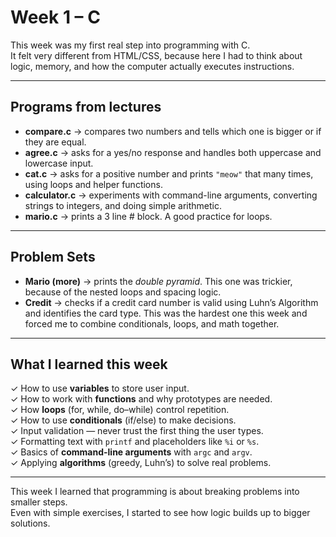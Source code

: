 # Week 1 – C

This week was my first real step into programming with C.  
It felt very different from HTML/CSS, because here I had to think about logic, memory, and how the computer actually executes instructions.  

---

## Programs from lectures
- **compare.c** → compares two numbers and tells which one is bigger or if they are equal.  
- **agree.c** → asks for a yes/no response and handles both uppercase and lowercase input.  
- **cat.c** → asks for a positive number and prints `"meow"` that many times, using loops and helper functions.  
- **calculator.c** → experiments with command-line arguments, converting strings to integers, and doing simple arithmetic.  
- **mario.c** → prints a 3 line # block. A good practice for loops.  

---

## Problem Sets
- **Mario (more)** → prints the *double pyramid*. This one was trickier, because of the nested loops and spacing logic.  
- **Credit** → checks if a credit card number is valid using Luhn’s Algorithm and identifies the card type. This was the hardest one this week and forced me to combine conditionals, loops, and math together.  

---

## What I learned this week
✓ How to use **variables** to store user input.  
✓ How to work with **functions** and why prototypes are needed.  
✓ How **loops** (for, while, do–while) control repetition.  
✓ How to use **conditionals** (if/else) to make decisions.  
✓ Input validation — never trust the first thing the user types.  
✓ Formatting text with `printf` and placeholders like `%i` or `%s`.  
✓ Basics of **command-line arguments** with `argc` and `argv`.  
✓ Applying **algorithms** (greedy, Luhn’s) to solve real problems.  

---

This week I learned that programming is about breaking problems into smaller steps.  
Even with simple exercises, I started to see how logic builds up to bigger solutions.
